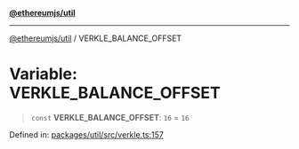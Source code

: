 [**@ethereumjs/util**](../README.md)

***

[@ethereumjs/util](../README.md) / VERKLE\_BALANCE\_OFFSET

# Variable: VERKLE\_BALANCE\_OFFSET

> `const` **VERKLE\_BALANCE\_OFFSET**: `16` = `16`

Defined in: [packages/util/src/verkle.ts:157](https://github.com/ethereumjs/ethereumjs-monorepo/blob/master/packages/util/src/verkle.ts#L157)
